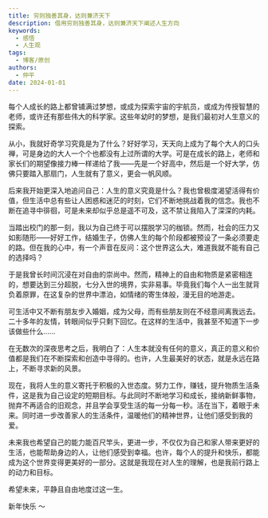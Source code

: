 ```yaml
---
title: 穷则独善其身，达则兼济天下
description: 借用穷则独善其身，达则兼济天下阐述人生方向
keywords:
  - 感悟
  - 人生观
tags:
  - 博客/原创
authors:
  - 仲平
date: 2024-01-01
---
```


每个人成长的路上都曾铺满过梦想，或成为探索宇宙的宇航员，或成为传授智慧的老师，或许还有那些伟大的科学家。这些年幼时的梦想，是我们最初对人生意义的探索。

从小，我就好奇学习究竟是为了什么？好好学习，天天向上成为了每个大人的口头禅，可是身边的大人一个个也都没有上过所谓的大学。可是在成长的路上，老师和家长们的期望像接力棒一样递给了我——先是一个好高中，然后是一个好大学，仿佛只要踏入那扇门，人生就有了意义，更会一帆风顺。

后来我开始更深入地追问自己：人生的意义究竟是什么？我也曾极度渴望活得有价值，但生活中总有些让人困惑和迷茫的时刻，它们不断地挑战着我的信念。我也不断在追寻中徘徊，可是未来却似乎总是遥不可及，这不禁让我陷入了深深的内耗。

当踏出校门的那一刻，我以为自己终于可以摆脱学习的枷锁。然而，社会的压力又如影随形——好好工作，结婚生子，仿佛人生的每个阶段都被预设了一条必须要走的路。但在我的心中，有一个声音在反问：这个世界这么大，难道我就不能有自己的选择吗？

于是我曾长时间沉浸在对自由的崇尚中。然而，精神上的自由和物质是紧密相连的，想要达到三分超脱，七分入世的境界，实非易事。毕竟我们每个人一出生就背负着原罪，在这复杂的世界中漂泊，如情绪的寄生体般，漫无目的地游走。

可生活中又不断有朋友步入婚姻，成为父母，而有些朋友则在不经意间离我远去。二十多年的友情，转眼间似乎只剩下回忆。在这样的生活中，我甚至不知道下一步该做些什么……

在无数次的深夜思考之后，我明白了：人生本就没有任何的意义，真正的意义和价值都是我们在不断探索和创造中寻得的。也许，人生最美好的状态，就是永远在路上，不断寻求新的风景。

现在，我将人生的意义寄托于积极的入世态度。努力工作，赚钱，提升物质生活条件，这是我为自己设定的短期目标。与此同时不断地学习和成长，接纳新鲜事物，抛弃不再适合的旧观念，并且学会享受生活的每一分每一秒。活在当下，着眼于未来。同时进一步改善家人的生活条件，温暖他们的精神世界，让他们感受到我的爱。

未来我也希望自己的能力能百尺竿头，更进一步，不仅仅为自己和家人带来更好的生活，也能帮助身边的人，让他们感受到幸福。也许，每个人的提升和快乐，都能成为这个世界变得更美好的一部分。这就是我现在对人生的理解，也是我前行路上的动力和目标。

希望未来，平静且自由地度过这一生。

新年快乐 ～

